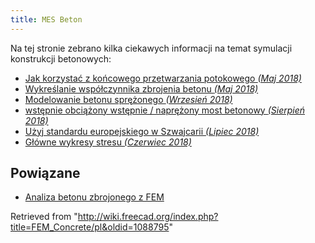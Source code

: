 ```yaml
---
title: MES Beton
---
```


Na tej stronie zebrano kilka ciekawych informacji na temat symulacji konstrukcji betonowych:

- [Jak korzystać z końcowego przetwarzania potokowego _(Maj 2018)_](https://forum.freecadweb.org/viewtopic.php?f=18&t=28635)
- [Wykreślanie współczynnika zbrojenia betonu _(Maj 2018)_](https://forum.freecadweb.org/viewtopic.php?f=18&t=28821)
- [Modelowanie betonu sprężonego _(Wrzesień 2018)_](https://forum.freecadweb.org/viewtopic.php?f=18&t=30697)
- [wstępnie obciążony wstępnie / naprężony most betonowy _(Sierpień 2018)_](https://forum.freecadweb.org/viewtopic.php?f=18&t=30286)
- [Użyj standardu europejskiego w Szwajcarii _(Lipiec 2018)_](https://forum.freecadweb.org/viewtopic.php?f=18&t=29930)
- [Główne wykresy stresu _(Czerwiec 2018)_](https://forum.freecadweb.org/viewtopic.php?f=18&t=29381)

## Powiązane

- [Analiza betonu zbrojonego z FEM](/Analysis_of_reinforced_concrete_with_FEM/pl "Analysis of reinforced concrete with FEM/pl")

Retrieved from "<http://wiki.freecad.org/index.php?title=FEM_Concrete/pl&oldid=1088795>"
